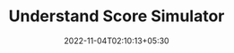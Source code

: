---
title: "Understand Score Simulator"
date: 2022-11-04T02:10:13+05:30

layout: article

thumbnail: "images/dynamic-images/video-thumbnail-2.png"
---